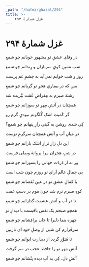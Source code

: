 ```yaml
---
_path: "/hafez/ghazal/294"
title: >-
    غزل شمارهٔ ۲۹۴
---
```

# غزل شمارهٔ ۲۹۴

<div class="b" id="bn1"><div class="m1"><p>در وفایِ عشقِ تو مشهورِ خوبانم چو شمع</p></div>
<div class="m2"><p>شب نشینِ کویِ سربازان و رِندانم چو شمع</p></div></div>
<div class="b" id="bn2"><div class="m1"><p>روز و شب خوابم نمی‌آید به چشمِ غم پرست</p></div>
<div class="m2"><p>بس که در بیماریِ هجرِ تو گریانم چو شمع</p></div></div>
<div class="b" id="bn3"><div class="m1"><p>رشتهٔ صبرم به مِقراضِ غَمَت بُبْریده شد</p></div>
<div class="m2"><p>همچنان در آتشِ مِهرِ تو سوزانم چو شمع</p></div></div>
<div class="b" id="bn4"><div class="m1"><p>گر کُمیتِ اشکِ گُلگونم نبودیِ گرم رو</p></div>
<div class="m2"><p>کِی شدی روشن به گیتی رازِ پنهانم چو شمع؟</p></div></div>
<div class="b" id="bn5"><div class="m1"><p>در میانِ آب و آتش همچنان سرگرمِ توست</p></div>
<div class="m2"><p>این دلِ زارِ نزارِ اشک بارانم چو شمع</p></div></div>
<div class="b" id="bn6"><div class="m1"><p>در شبِ هجران مرا پروانهٔ وصلی فرست</p></div>
<div class="m2"><p>ور نه از دَردَت جهانی را بسوزانم چو شمع</p></div></div>
<div class="b" id="bn7"><div class="m1"><p>بی جمالِ عالم آرایِ تو روزم چون شب است</p></div>
<div class="m2"><p>با کمالِ عشقِ تو در عینِ نُقصانم چو شمع</p></div></div>
<div class="b" id="bn8"><div class="m1"><p>کوهِ صبرم نرم شد چون موم در دستِ غمت</p></div>
<div class="m2"><p>تا در آب و آتشِ عشقت گدازانم چو شمع</p></div></div>
<div class="b" id="bn9"><div class="m1"><p>همچو صبحم یک نفس باقیست با دیدارِ تو</p></div>
<div class="m2"><p>چهره بنما دلبرا تا جان برافشانم چو شمع</p></div></div>
<div class="b" id="bn10"><div class="m1"><p>سرفَرازم کن شبی از وصلِ خود ای نازنین</p></div>
<div class="m2"><p>تا مُنَوَّر گردد از دیدارت ایوانم چو شمع</p></div></div>
<div class="b" id="bn11"><div class="m1"><p>آتشِ مِهر تو را حافظ عجب در سر گرفت</p></div>
<div class="m2"><p>آتشِ دل، کِی به آبِ دیده بِنْشانم چو شمع</p></div></div>
